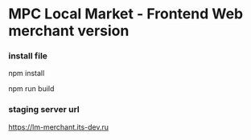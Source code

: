 # MPC Local Market - Frontend Web merchant version

### install file

npm install

npm run build

### staging server url
https://lm-merchant.its-dev.ru